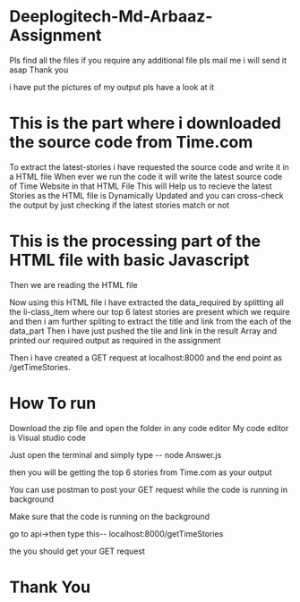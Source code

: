 # Deeplogitech-Md-Arbaaz-Assignment

Pls find all the files if you require any additional file pls mail me i will send it asap Thank you

i have put the pictures of my output pls have a look at it

# This is the part where i downloaded the source code from Time.com

To extract the latest-stories i have requested the source code and write it in a HTML file 
When ever we run the code it will write the latest source code of Time Website in that HTML File 
This will Help us to recieve the latest Stories as the HTML file is Dynamically Updated and you can cross-check the output by just checking if the latest stories match or not 

# This is the processing part of the HTML file with basic Javascript 
Then we are reading the HTML file

Now using this HTML file i have extracted the data_required by splitting all the li-class_item where our top 6 latest stories are present  which we require and then i am further spliting to extract the title and link from the each of the data_part 
Then i have just pushed the tile and link in the result Array and printed our required output as required in the assignment

Then i have  created a GET request at localhost:8000 and the end point as /getTimeStories.


# How To run

Download the zip file and open the folder in any code editor My code editor is Visual studio code

Just open the terminal and simply type -- node Answer.js 

then you will be getting the top 6 stories from Time.com as your output

You can use postman to post your GET request while the code is running in background

Make sure that the code is running on the background

go to api->then type this-- localhost:8000/getTimeStories

the you should get your GET request

# Thank You
